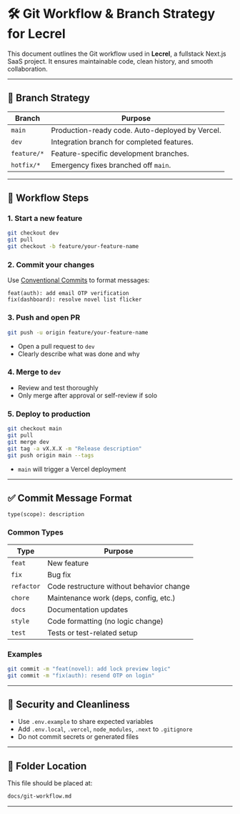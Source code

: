 # 🛠 Git Workflow & Branch Strategy for Lecrel

This document outlines the Git workflow used in **Lecrel**, a fullstack Next.js SaaS project. It ensures maintainable code, clean history, and smooth collaboration.

---

## 🔱 Branch Strategy

| Branch      | Purpose                                         |
| ----------- | ----------------------------------------------- |
| `main`      | Production-ready code. Auto-deployed by Vercel. |
| `dev`       | Integration branch for completed features.      |
| `feature/*` | Feature-specific development branches.          |
| `hotfix/*`  | Emergency fixes branched off `main`.            |

---

## 🧱 Workflow Steps

### 1. Start a new feature

```bash
git checkout dev
git pull
git checkout -b feature/your-feature-name
```

### 2. Commit your changes

Use [Conventional Commits](https://www.conventionalcommits.org/) to format messages:

```
feat(auth): add email OTP verification
fix(dashboard): resolve novel list flicker
```

### 3. Push and open PR

```bash
git push -u origin feature/your-feature-name
```

- Open a pull request to `dev`
- Clearly describe what was done and why

### 4. Merge to `dev`

- Review and test thoroughly
- Only merge after approval or self-review if solo

### 5. Deploy to production

```bash
git checkout main
git pull
git merge dev
git tag -a vX.X.X -m "Release description"
git push origin main --tags
```

- `main` will trigger a Vercel deployment

---

## ✅ Commit Message Format

```
type(scope): description
```

### Common Types

| Type       | Purpose                                  |
| ---------- | ---------------------------------------- |
| `feat`     | New feature                              |
| `fix`      | Bug fix                                  |
| `refactor` | Code restructure without behavior change |
| `chore`    | Maintenance work (deps, config, etc.)    |
| `docs`     | Documentation updates                    |
| `style`    | Code formatting (no logic change)        |
| `test`     | Tests or test-related setup              |

### Examples

```bash
git commit -m "feat(novel): add lock preview logic"
git commit -m "fix(auth): resend OTP on login"
```

---

## 🔐 Security and Cleanliness

- Use `.env.example` to share expected variables
- Add `.env.local`, `.vercel`, `node_modules`, `.next` to `.gitignore`
- Do not commit secrets or generated files

---

## 📁 Folder Location

This file should be placed at:

```txt
docs/git-workflow.md
```

---
